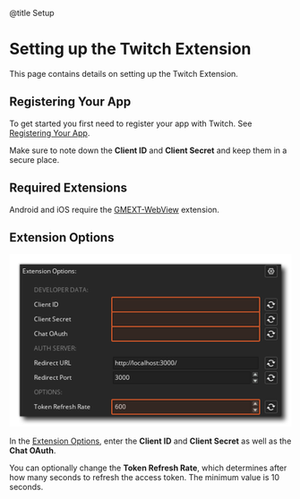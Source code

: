 @title Setup

# Setting up the Twitch Extension

This page contains details on setting up the Twitch Extension.

## Registering Your App

To get started you first need to register your app with Twitch. See [Registering Your App](https://dev.twitch.tv/docs/authentication/register-app/).

Make sure to note down the **Client ID** and **Client Secret** and keep them in a secure place.

## Required Extensions

Android and iOS require the [GMEXT-WebView](https://github.com/YoYoGames/GMEXT-WebView) extension.

## Extension Options

![Twitch Extension Options](assets/twitch_extension_options.png)

In the [Extension Options](https://manual.gamemaker.io/monthly/en/The_Asset_Editors/Extensions.htm#extension_options), enter the **Client ID** and **Client Secret** as well as the **Chat OAuth**.

You can optionally change the **Token Refresh Rate**, which determines after how many seconds to refresh the access token. The minimum value is 10 seconds.